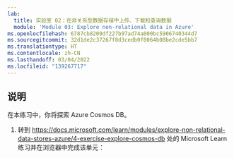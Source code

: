 ```yaml
---
lab:
  title: 实验室 02：在非关系型数据存储中上传、下载和查询数据
  module: 'Module 03: Explore non-relational data in Azure'
ms.openlocfilehash: 6787cb8209df227b97ad74a000bc5906740344d7
ms.sourcegitcommit: 32d1de2c37267f8d3cedb0f0064b08be2cde5bb7
ms.translationtype: HT
ms.contentlocale: zh-CN
ms.lasthandoff: 03/04/2022
ms.locfileid: "139267717"
---
```

## <a name="instructions"></a>说明

在本练习中，你将探索 Azure Cosmos DB。

1.  转到 https://docs.microsoft.com/learn/modules/explore-non-relational-data-stores-azure/4-exercise-explore-cosmos-db 处的 Microsoft Learn 练习并在浏览器中完成该单元： 
